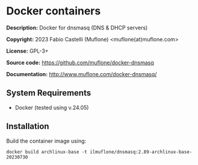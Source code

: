 Docker containers
=================
**Description:** Docker for dnsmasq (DNS & DHCP servers)

**Copyright:** 2023 Fabio Castelli (Muflone) <muflone(at)muflone.com>

**License:** GPL-3+

**Source code:** https://github.com/muflone/docker-dnsmasq

**Documentation:** http://www.muflone.com/docker-dnsmasq/

System Requirements
-------------------

* Docker (tested using v.24.05)

Installation
------------

Build the container image using:

    docker build archlinux-base -t ilmuflone/dnsmasq:2.89-archlinux-base-20230730

